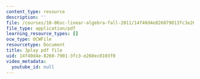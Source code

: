 ```yaml
---
content_type: resource
description: ''
file: /courses/18-06sc-linear-algebra-fall-2011/14f40d4e826079013fc3e260ec0103f0_M0Sa8fLOajA.pdf
file_type: application/pdf
learning_resource_types: []
ocw_type: OCWFile
resourcetype: Document
title: 3play pdf file
uid: 14f40d4e-8260-7901-3fc3-e260ec0103f0
video_metadata:
  youtube_id: null
---
```

